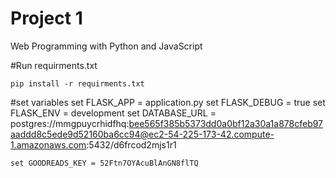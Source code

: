 # Project 1

Web Programming with Python and JavaScript

#Run requirments.txt
 
	pip install -r requirments.txt

#set variables
	set FLASK_APP = application.py
	set FLASK_DEBUG = true
	set FLASK_ENV = development
	set DATABASE_URL = postgres://mmgpuycrhidfhq:bee565f385b5373dd0a0bf12a30a1a878cfeb97aaddd8c5ede9d52160ba6cc94@ec2-54-225-173-42.compute-1.amazonaws.com:5432/d6frcod2mjs1r1

	set GOODREADS_KEY = 52Ftn7OYAcuBlAnGN8flTQ
